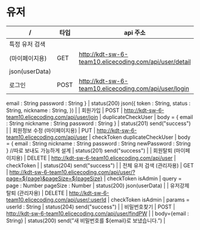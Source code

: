 # 유저

| / | 타입 | api 주소 | 미들웨어 | req | res |
| --- | --- | --- | --- | --- | --- |
| 특정 유저 검색 
(마이페이지용) | GET | http://kdt-sw-6-team10.elicecoding.com/api/user/detail | checkToken |  | status(200)
json(userData) |
| 로그인 | POST | http://kdt-sw-6-team10.elicecoding.com/api/user/login | checkLogin | body = {
  email : String
  password : String
} | status(200)
json({
  token : String,
  status : String,
  nickname : String,
}) |
| 회원가입 | POST | http://kdt-sw-6-team10.elicecoding.com/api/user/join | duplicateCheckUser
 | body = {
  email : String
  nickname : String
  password : String
} | status(201)
send("success") |
| 회원정보 수정
(마이페이지용) | PUT | http://kdt-sw-6-team10.elicecoding.com/api/user | checkToken
duplicateCheckUser | body = {
  email : String
  nickname : String
  password : String
  newPassword : String
}
//따로 보내도 가능하게 설계 | status(201)
send("success") |
| 회원탈퇴
(마이페이지용) | DELETE | http://kdt-sw-6-team10.elicecoding.com/api/user | checkToken |  | status(204)
send("success") |
| 전체 유저 검색
(관리자용) | GET | http://kdt-sw-6-team10.elicecoding.com/api/user/?page=${page}&pageSize=${pageSize} | checkToken
isAdmin | query =
   page : Number
   pageSize : Number | status(200)
json(userData) |
| 유저강제탈퇴
(관리자용) | DELETE | http://kdt-sw-6-team10.elicecoding.com/api/user/:userId | checkToken
isAdmin | params = userId : String | status(204)
send("success") |
| 비밀번호찾기 | POST | http://kdt-sw-6-team10.elicecoding.com/api/user/findPW |  | body={email : String} | status(200)
send(”새 비밀번호를 ${email}로 보냈습니다.”) |